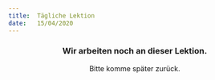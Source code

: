 ```yaml
---
title:  Tägliche Lektion
date:   15/04/2020
---
```


### <center>Wir arbeiten noch an dieser Lektion.</center>
<center>Bitte komme später zurück.</center>